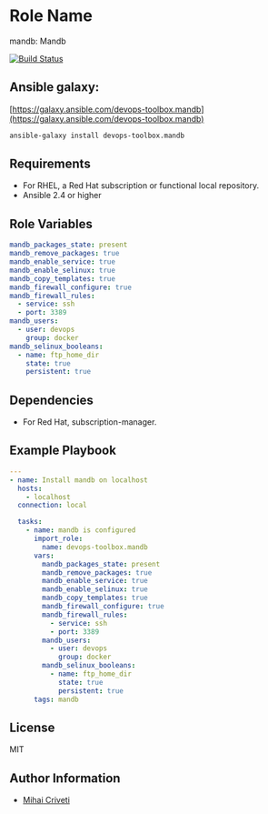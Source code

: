 Role Name
=========

mandb: Mandb

[![Build Status](https://travis-ci.org/cmihai-ansible/mandb.svg?branch=master)](https://travis-ci.org/cmihai-ansible/mandb)

Ansible galaxy:
---------------

[https://galaxy.ansible.com/devops-toolbox.mandb](https://galaxy.ansible.com/devops-toolbox.mandb)

```bash
ansible-galaxy install devops-toolbox.mandb
```

Requirements
------------

- For RHEL, a Red Hat subscription or functional local repository.
- Ansible 2.4 or higher

Role Variables
--------------

```yaml
mandb_packages_state: present
mandb_remove_packages: true
mandb_enable_service: true
mandb_enable_selinux: true
mandb_copy_templates: true
mandb_firewall_configure: true
mandb_firewall_rules:
  - service: ssh
  - port: 3389
mandb_users:
  - user: devops
    group: docker
mandb_selinux_booleans:
  - name: ftp_home_dir
    state: true
    persistent: true
```

Dependencies
------------

- For Red Hat, subscription-manager.

Example Playbook
----------------

```yaml
---
- name: Install mandb on localhost
  hosts:
    - localhost
  connection: local

  tasks:
    - name: mandb is configured
      import_role:
        name: devops-toolbox.mandb
      vars:
        mandb_packages_state: present
        mandb_remove_packages: true
        mandb_enable_service: true
        mandb_enable_selinux: true
        mandb_copy_templates: true
        mandb_firewall_configure: true
        mandb_firewall_rules:
          - service: ssh
          - port: 3389
        mandb_users:
          - user: devops
            group: docker
        mandb_selinux_booleans:
          - name: ftp_home_dir
            state: true
            persistent: true
      tags: mandb
```

License
-------

MIT

Author Information
------------------

- [Mihai Criveti](https://www.linkedin.com/in/devops-toolbox.)
